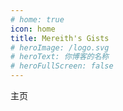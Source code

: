```yaml
---
# home: true
icon: home
title: Mereith's Gists
# heroImage: /logo.svg
# heroText: 你博客的名称
# heroFullScreen: false
---
```


主页
